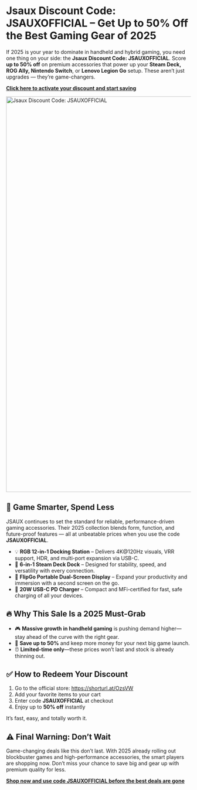  <h1>Jsaux Discount Code: JSAUXOFFICIAL – Get Up to 50% Off the Best Gaming Gear of 2025</h1>
  <p>If 2025 is your year to dominate in handheld and hybrid gaming, you need one thing on your side: the <strong>Jsaux Discount Code: JSAUXOFFICIAL</strong>. Score <strong>up to 50% off</strong> on premium accessories that power up your <strong>Steam Deck, ROG Ally, Nintendo Switch</strong>, or <strong>Lenovo Legion Go</strong> setup. These aren’t just upgrades — they’re game-changers.</p>
  <p><a href="https://shorturl.at/OzsVW" target="_blank"><strong>Click here to activate your discount and start saving</strong></a></p>
  <img src="https://images.mirror-media.xyz/publication-images/PX1oV-7UDhYdaAnsq-Sa6.png?height=820&width=1640" alt="Jsaux Discount Code: JSAUXOFFICIAL" width="1080">
  <h2>🚀 Game Smarter, Spend Less</h2>
  <p>JSAUX continues to set the standard for reliable, performance-driven gaming accessories. Their 2025 collection blends form, function, and future-proof features — all at unbeatable prices when you use the code <strong>JSAUXOFFICIAL</strong>.</p>
  <ul>
    <li>💡 <strong>RGB 12-in-1 Docking Station</strong> – Delivers 4K@120Hz visuals, VRR support, HDR, and multi-port expansion via USB-C.</li>
    <li>🧲 <strong>6-in-1 Steam Deck Dock</strong> – Designed for stability, speed, and versatility with every connection.</li>
    <li>🧳 <strong>FlipGo Portable Dual-Screen Display</strong> – Expand your productivity and immersion with a second screen on the go.</li>
    <li>🔋 <strong>20W USB-C PD Charger</strong> – Compact and MFi-certified for fast, safe charging of all your devices.</li>
  </ul>
  <h2>🔥 Why This Sale Is a 2025 Must-Grab</h2>
  <ul>
    <li>🎮 <strong>Massive growth in handheld gaming</strong> is pushing demand higher—stay ahead of the curve with the right gear.</li>
    <li>🤑 <strong>Save up to 50%</strong> and keep more money for your next big game launch.</li>
    <li>⏰ <strong>Limited-time only</strong>—these prices won’t last and stock is already thinning out.</li>
  </ul>
  <h2>✅ How to Redeem Your Discount</h2>
  <ol>
    <li>Go to the official store: <a href="https://shorturl.at/OzsVW" target="_blank">https://shorturl.at/OzsVW</a></li>
    <li>Add your favorite items to your cart</li>
    <li>Enter code <strong>JSAUXOFFICIAL</strong> at checkout</li>
    <li>Enjoy up to <strong>50% off</strong> instantly</li>
  </ol>
  <p>It’s fast, easy, and totally worth it.</p>
  <h2>⚠️ Final Warning: Don’t Wait</h2>
  <p>Game-changing deals like this don’t last. With 2025 already rolling out blockbuster games and high-performance accessories, the smart players are shopping now. Don’t miss your chance to save big and gear up with premium quality for less.</p>
  <p><strong><a href="https://shorturl.at/OzsVW" target="_blank">Shop now and use code JSAUXOFFICIAL before the best deals are gone</a></strong></p>
</body>
</html>
